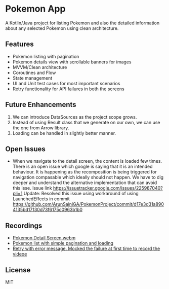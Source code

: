 # Pokemon App

A Kotlin/Java project for listing Pokemon and also the detailed information about any selected Pokemon using clean architecture.

## Features
- Pokemon listing with pagination
- Pokemon details view with scrollable banners for images
- MVVM/Clean architecture
- Coroutines and Flow
- State management
- UI and Unit test cases for most important scenarios
- Retry functionality for API failures in both the screens

## Future Enhancements
1. We can introduce DataSources as the project scope grows.
2. Instead of using Result class that we generate on our own, we can use the one from Arrow library.
3. Loading can be handled in slightly better manner.

## Open Issues
- When we navigate to the detail screen, the content is loaded few times. There is an open issue which google is saying that it is an intended behaviour. It is happening as the recomposition is being triggered for navigation compasable which ideally should not happen. We have to dig deeper and understand the alternative implementation that can avoid this isse. Issue link https://issuetracker.google.com/issues/225987040?pli=1
Update: Resolved this issue using workaround of using LaunchedEffects in commit https://github.com/ArunSainiGA/PokemonProject/commit/d17e3d31a8904135bd17130d73f6175c0963b1b0 

## Recordings 
- [Pokemon Detail Screen.webm](https://github.com/user-attachments/assets/aaabf996-8969-401b-a003-4cb702d0faf2)
- [Pokemon list with simple pagination and loading](https://github.com/user-attachments/assets/a47b0b88-3e9b-4309-9173-45831e098087)
- [Retry with error message. Mocked the failure at first time to record the videoe](https://github.com/user-attachments/assets/1c1a2afe-74f0-48c6-8ea4-82fbdeb471af)

## License
MIT

